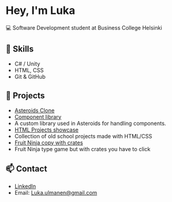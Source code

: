 # Hey, I'm Luka 

💻 Software Development student at Business College Helsinki

## 🔨 Skills
- C# / Unity
- HTML, CSS
- Git & GitHub

## 🚀 Projects
- [Asteroids Clone](https://github.com/Lurppino/OOP---programming/tree/main/Csharp%20-%20dotNEt/ASTEROIDS)
- [Component library](https://github.com/Lurppino/OOP---programming/tree/main/Csharp%20-%20dotNEt/Komponentti%20kirjasto/LukaLib)
- A custom library used in Asteroids for handling components.
- [HTML Projects showcase](https://public.bc.fi/s2300936/HTML%20O)
- Collection of old school projects made with HTML/CSS
- [Fruit Ninja copy with crates]([https://public.bc.fi/s2300936/Create%20with%20Code/prototype%205](https://public.bc.fi/s2300936/Create%20with%20Code/prototype%205/Build))
- Fruit Ninja type game but with crates you have to click

## 📫 Contact
- [LinkedIn](https://www.linkedin.com/in/lukaulmanen) 
- Email: Luka.ulmanen@gmail.com
